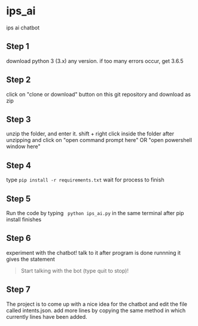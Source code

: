# ips_ai
ips ai chatbot

## Step 1
download python 3 (3.x) any version. if too many errors occur, get 3.6.5

## Step 2
click on "clone or download" button on this git repository and download as zip

## Step 3 
unzip the folder, and enter it. shift + right click inside the folder after unzipping and click on "open command prompt here" OR "open powershell window here"

## Step 4
type 
``` pip install -r requirements.txt ```
wait for process to finish

## Step 5 
Run the code by typing 
``` python ips_ai.py```
in the same terminal after pip install finishes

## Step 6
experiment with the chatbot! talk to it after program is done runnning it gives the statement 
> Start talking with the bot (type quit to stop)!

## Step 7
The project is to come up with a nice idea for the chatbot and edit the file called intents.json. add more lines by copying the same method in which currently lines have been added.
